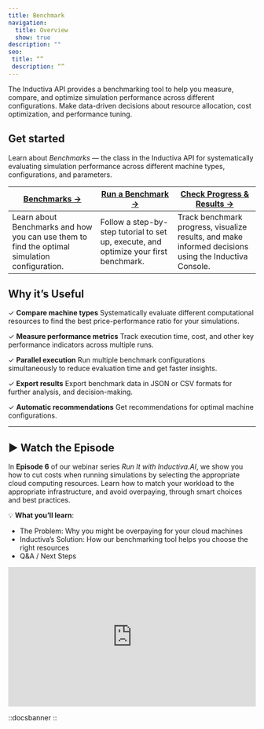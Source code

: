 ```yaml
---
title: Benchmark
navigation:
  title: Overview
  show: true
description: ""
seo:
 title: “”
 description: “”
---
```


The Inductiva API provides a benchmarking tool to help you measure, compare, and optimize simulation performance across different configurations. Make data-driven decisions about resource allocation, cost optimization, and performance tuning.

## Get started
Learn about _Benchmarks_ — the class in the Inductiva API for systematically evaluating simulation performance across different machine types, configurations, and parameters.

| **[Benchmarks →](/guides/benchmark/benchmarking)** | **[Run a Benchmark →](/guides/benchmark/run-benchmarks)** | **[Check Progress & Results →](/guides/benchmark/monitor-live)** |
|---|---|---|
| Learn about Benchmarks and how you can use them to find the optimal simulation configuration. | Follow a step-by-step tutorial to set up, execute, and optimize your first benchmark. | Track benchmark progress, visualize results, and make informed decisions using the Inductiva Console. |

## Why it’s Useful
✓ **Compare machine types** Systematically evaluate different computational resources to find the best price-performance ratio for your simulations.

✓ **Measure performance metrics** Track execution time, cost, and other key performance indicators across multiple runs.

✓ **Parallel execution** Run multiple benchmark configurations simultaneously to reduce evaluation time and get faster insights.

✓ **Export results** Export benchmark data in JSON or CSV formats for further analysis, and decision-making.

✓ **Automatic recommendations** Get recommendations for optimal machine configurations.

---

## ▶️ Watch the Episode
In **Episode 6** of our webinar series *Run It with Inductiva.AI*, we show you how to cut costs when running simulations by selecting the appropriate cloud computing resources. Learn how to match your workload to the appropriate infrastructure, and avoid overpaying, through smart choices and best practices.

💡 **What you’ll learn**:
- The Problem: Why you might be overpaying for your cloud machines
- Inductiva’s Solution: How our benchmarking tool helps you choose the right resources
- Q&A / Next Steps

<div style="position: relative; padding-bottom: 56.25%; height: 0; overflow: hidden; max-width: 100%;">
  <iframe src="https://www.youtube.com/embed/0q8DHyItcS4?si=nGeZkokSrtlStXjE"
          title="YouTube video player"
          style="position: absolute; top: 0; left: 0; width: 100%; height: 100%; border: 0;"
          allow="accelerometer; autoplay; clipboard-write; encrypted-media; gyroscope; picture-in-picture; web-share"
          allowfullscreen
          referrerpolicy="strict-origin-when-cross-origin">
  </iframe>
</div>

::docsbanner
::
